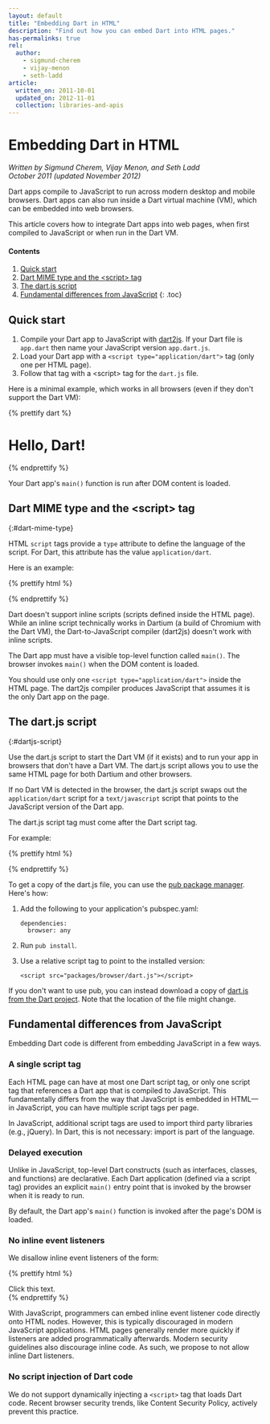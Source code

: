 ```yaml
---
layout: default
title: "Embedding Dart in HTML"
description: "Find out how you can embed Dart into HTML pages."
has-permalinks: true
rel:
  author:
    - sigmund-cherem
    - vijay-menon
    - seth-ladd
article:
  written_on: 2011-10-01
  updated_on: 2012-11-01
  collection: libraries-and-apis
---
```


# Embedding Dart in HTML

<p>
<em>Written by Sigmund Cherem, Vijay Menon, and Seth Ladd <br>
October 2011
(updated November 2012)</em>
</p>

Dart apps compile to JavaScript to run across modern desktop and mobile
browsers. Dart apps can also run inside a Dart virtual machine (VM), which can be
embedded into web browsers.

This article covers how to integrate Dart apps into web pages, when first
compiled to JavaScript or when run in the Dart VM.

#### Contents

1. [Quick start](#quick-start)
1. [Dart MIME type and the &lt;script&gt; tag](#dart-mime-type)
1. [The dart.js script](#dartjs-script)
1. [Fundamental differences from JavaScript](#fundamental-differences-from-javascript)
{: .toc}

## Quick start

1. Compile your Dart app to JavaScript with
   [dart2js](/docs/dart-up-and-running/contents/ch04-tools-dart2js.html).
   If your Dart file is `app.dart` then name your JavaScript version `app.dart.js`.
1. Load your Dart app with a `<script type="application/dart">` tag (only one per HTML page).
1. Follow that tag with a &lt;script&gt; tag for the `dart.js` file.

Here is a minimal example, which works in all browsers (even if they don't
  support the Dart VM):

{% prettify dart %}
<!DOCTYPE html>
<html>
  <head>
    <title>Simple Dart App</title>
  </head>
  <body>
    <h1>Hello, Dart!</h1>
    <script type="application/dart" src="app.dart"></script>
    <script type="text/javascript" src="packages/browser/dart.js"></script>
  </body>
</html>
{% endprettify %}

Your Dart app's `main()` function is run after DOM content is loaded.

## Dart MIME type and the &lt;script&gt; tag
{:#dart-mime-type}

HTML `script` tags provide a
`type` attribute to define the language of the script.
For Dart, this attribute has the value `application/dart`.

Here is an example:

{% prettify html %}
<script type="application/dart" src="app.dart"></script>
{% endprettify %}

Dart doesn't support inline scripts (scripts defined inside the HTML page).
While an inline script technically works in Dartium (a build of Chromium
with the Dart VM), the Dart-to-JavaScript compiler (dart2js) doesn't work with inline
scripts.

The Dart app must have a visible top-level function called `main()`.
The browser invokes `main()` when the DOM content is loaded.

You should use only one `<script type="application/dart">` inside the HTML
page. The dart2js compiler produces JavaScript that assumes it is
the only Dart app on the page.

## The dart.js script
{:#dartjs-script}

Use the dart.js script to start the Dart VM (if it exists) and to run your app
in browsers that don't have a Dart VM. The dart.js script allows you to use the
same HTML page for both Dartium and other browsers.

If no Dart VM is detected in the browser, the dart.js script swaps out the
`application/dart` script for a
`text/javascript` script that points to the JavaScript version of the
Dart app.

The dart.js script tag must come after the Dart script tag.

For example:

{% prettify html %}
<script type="application/dart" src="awesome_app.dart"></script>
<script type="text/javascript" src="packages/browser/dart.js"></script>
{% endprettify %}

To get a copy of the dart.js file,
you can use the [pub package manager](http://pub.dartlang.org).
Here's how:

1. Add the following to your application's pubspec.yaml:

       dependencies:
         browser: any

2. Run `pub install`.

3. Use a relative script tag to point to the installed version:

       <script src="packages/browser/dart.js"></script>

If you don't want to use pub,
you can instead download a copy of
[dart.js from the Dart project](https://dart.googlecode.com/svn/branches/bleeding_edge/dart/client/dart.js).
Note that the location of the file might change.

## Fundamental differences from JavaScript

Embedding Dart code is different from embedding JavaScript
in a few ways.

### A single script tag

Each HTML page can have at most one Dart script tag, or only one
script tag that references a Dart app that is compiled to JavaScript.
This fundamentally differs from the way
that JavaScript is embedded in HTML&mdash;in
JavaScript, you can have multiple script tags per page.

In JavaScript, additional script tags are used to import third party libraries
(e.g., jQuery).  In Dart, this is not necessary: import is part of the language.

### Delayed execution

Unlike in JavaScript,
top-level Dart constructs (such as interfaces, classes, and functions)
are declarative.
Each Dart application (defined via a script tag)
provides an explicit `main()` entry point
that is invoked by the browser when it is ready to run.

By default, the Dart app's `main()` function
is invoked after the page's DOM is loaded.

### No inline event listeners

We disallow inline event listeners of the form:

{% prettify html %}
<div onclick="foo()">Click this text.</div>
{% endprettify %}

With JavaScript, programmers can embed inline event listener code
directly onto HTML nodes.
However, this is typically discouraged in modern JavaScript applications.
HTML pages generally render more quickly
if listeners are added programmatically afterwards.
Modern security guidelines also discourage inline code.
As such, we propose to not allow inline Dart listeners.

### No script injection of Dart code

We do not support dynamically injecting a `<script>` tag that loads Dart
code. Recent browser security trends, like Content Security Policy, actively
prevent this practice.
